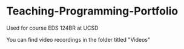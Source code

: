 # Teaching-Programming-Portfolio
Used for course EDS 124BR at UCSD

You can find video recordings in the folder titled "Videos"
